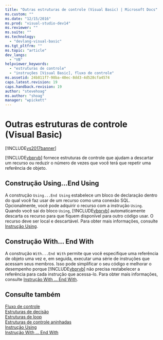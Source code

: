 ```yaml
---
title: "Outras estruturas de controle (Visual Basic) | Microsoft Docs"
ms.custom: ""
ms.date: "12/15/2016"
ms.prod: "visual-studio-dev14"
ms.reviewer: ""
ms.suite: ""
ms.technology: 
  - "devlang-visual-basic"
ms.tgt_pltfrm: ""
ms.topic: "article"
dev_langs: 
  - "VB"
helpviewer_keywords: 
  - "estruturas de controle"
  - "instruções [Visual Basic], fluxo de controle"
ms.assetid: 24b811f7-98ba-40ec-8dd3-4d528cfa4574
caps.latest.revision: 19
caps.handback.revision: 19
author: "stevehoag"
ms.author: "shoag"
manager: "wpickett"
---
```

# Outras estruturas de controle (Visual Basic)
[!INCLUDE[vs2017banner](../../../../csharp/includes/vs2017banner.md)]

[!INCLUDE[vbprvb](../../../../csharp/programming-guide/concepts/linq/includes/vbprvb_md.md)] fornece estruturas de controle que ajudam a descartar um recurso ou reduzir o número de vezes que você terá que repetir uma referência de objeto.  
  
## Construção Using...End Using  
 A construção `Using...End Using` estabelece um bloco de declaração dentro do qual você faz usar de um recurso como uma conexão SQL.  Opcionalmente, você pode adquirir o recurso com a instrução `Using`.  Quando você sai do bloco `Using`, [!INCLUDE[vbprvb](../../../../csharp/programming-guide/concepts/linq/includes/vbprvb_md.md)] automaticamente descarta os recurso para que fiquem disponível para outro código usar.  O recurso deve ser local e descartável.  Para obter mais informações, consulte [Instrução Using](../../../../visual-basic/language-reference/statements/using-statement.md).  
  
## Construção With... End With  
 A construção `With...End With` permite que você especifique uma referência de objeto uma vez e, em seguida, executar uma série de instruções que acessam seus membros.  Isso pode simplificar o seu código e melhorar o desempenho porque [!INCLUDE[vbprvb](../../../../csharp/programming-guide/concepts/linq/includes/vbprvb_md.md)] não precisa restabelecer a referência para cada instrução que acessa\-lo.  Para obter mais informações, consulte [Instrução With ... End With](../../../../visual-basic/language-reference/statements/with-end-with-statement.md).  
  
## Consulte também  
 [Fluxo de controle](../../../../visual-basic/programming-guide/language-features/control-flow/index.md)   
 [Estruturas de decisão](../../../../visual-basic/programming-guide/language-features/control-flow/decision-structures.md)   
 [Estruturas de loop](../../../../visual-basic/programming-guide/language-features/control-flow/loop-structures.md)   
 [Estruturas de controle aninhadas](../../../../visual-basic/programming-guide/language-features/control-flow/nested-control-structures.md)   
 [Instrução Using](../../../../visual-basic/language-reference/statements/using-statement.md)   
 [Instrução With ... End With](../../../../visual-basic/language-reference/statements/with-end-with-statement.md)